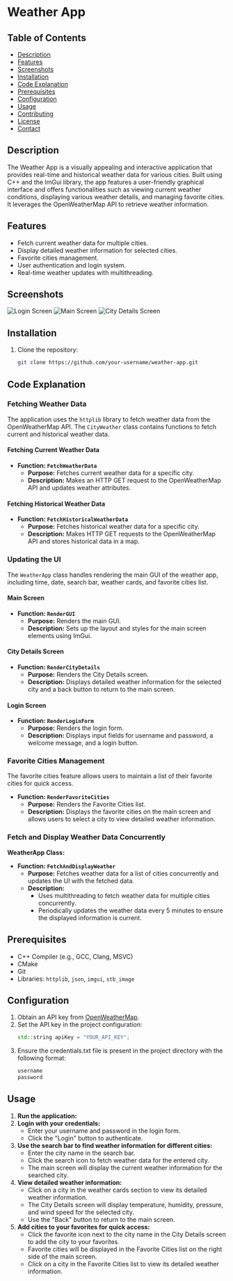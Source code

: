 # Weather App
## Table of Contents
- [Description](#description)
- [Features](#features)
- [Screenshots](#screenshots)
- [Installation](#installation)
- [Code Explanation](#code-explanation)
- [Prerequisites](#prerequisites)
- [Configuration](#configuration)
- [Usage](#usage)
- [Contributing](#contributing)
- [License](#license)
- [Contact](#contact)
## Description
The Weather App is a visually appealing and interactive application that provides real-time and historical weather data for various cities. Built using C++ and the ImGui library, the app features a user-friendly graphical interface and offers functionalities such as viewing current weather conditions, displaying various weather details, and managing favorite cities. It leverages the OpenWeatherMap API to retrieve weather information.

## Features
- Fetch current weather data for multiple cities.
- Display detailed weather information for selected cities.
- Favorite cities management.
- User authentication and login system.
- Real-time weather updates with multithreading.

## Screenshots
![Login Screen](https://i.imgur.com/NvQ2rAS.png)
![Main Screen](https://i.imgur.com/vpIVGB9.png)
![City Details Screen](https://i.imgur.com/4cJEQbg.png)

## Installation
1. Clone the repository:
   ```bash
   git clone https://github.com/your-username/weather-app.git
   
## Code Explanation

### Fetching Weather Data
The application uses the `httplib` library to fetch weather data from the OpenWeatherMap API. The `CityWeather` class contains functions to fetch current and historical weather data.

#### Fetching Current Weather Data
- **Function: `FetchWeatherData`**
  - **Purpose:** Fetches current weather data for a specific city.
  - **Description:** Makes an HTTP GET request to the OpenWeatherMap API and updates weather attributes.

#### Fetching Historical Weather Data
- **Function: `FetchHistoricalWeatherData`**
  - **Purpose:** Fetches historical weather data for a specific city.
  - **Description:** Makes HTTP GET requests to the OpenWeatherMap API and stores historical data in a map.

### Updating the UI
The `WeatherApp` class handles rendering the main GUI of the weather app, including time, date, search bar, weather cards, and favorite cities list.

#### Main Screen
- **Function: `RenderGUI`**
  - **Purpose:** Renders the main GUI.
  - **Description:** Sets up the layout and styles for the main screen elements using ImGui.

#### City Details Screen
- **Function: `RenderCityDetails`**
  - **Purpose:** Renders the City Details screen.
  - **Description:** Displays detailed weather information for the selected city and a back button to return to the main screen.

#### Login Screen
- **Function: `RenderLoginForm`**
  - **Purpose:** Renders the login form.
  - **Description:** Displays input fields for username and password, a welcome message, and a login button.

### Favorite Cities Management
The favorite cities feature allows users to maintain a list of their favorite cities for quick access.

- **Function: `RenderFavoriteCities`**
    - **Purpose:** Renders the Favorite Cities list.
    - **Description:** Displays the favorite cities on the main screen and allows users to select a city to view detailed weather information.

### Fetch and Display Weather Data Concurrently

**WeatherApp Class:**
- **Function: `FetchAndDisplayWeather`**
  - **Purpose:** Fetches weather data for a list of cities concurrently and updates the UI with the fetched data.
  - **Description:**
    - Uses multithreading to fetch weather data for multiple cities concurrently.
    - Periodically updates the weather data every 5 minutes to ensure the displayed information is current.

## Prerequisites
- C++ Compiler (e.g., GCC, Clang, MSVC)
- CMake
- Git
- Libraries: `httplib`, `json`, `imgui`, `stb_image`

## Configuration
1. Obtain an API key from [OpenWeatherMap](https://openweathermap.org/api).
2. Set the API key in the project configuration:
   ```cpp
   std::string apiKey = "YOUR_API_KEY";
3. Ensure the credentials.txt file is present in the project directory with the following format:
   ```cpp
   username
   password
## Usage

1. **Run the application:**
2. **Login with your credentials:**
    - Enter your username and password in the login form.
    - Click the "Login" button to authenticate.
3. **Use the search bar to find weather information for different cities:**
    - Enter the city name in the search bar.
    - Click the search icon to fetch weather data for the entered city.
    - The main screen will display the current weather information for the searched city.
4. **View detailed weather information:**
    - Click on a city in the weather cards section to view its detailed weather information.
    - The City Details screen will display temperature, humidity, pressure, and wind speed for the selected city.
    - Use the "Back" button to return to the main screen.
5. **Add cities to your favorites for quick access:**
    - Click the favorite icon next to the city name in the City Details screen to add the city to your favorites.
    - Favorite cities will be displayed in the Favorite Cities list on the right side of the main screen.
    - Click on a city in the Favorite Cities list to view its detailed weather information.
